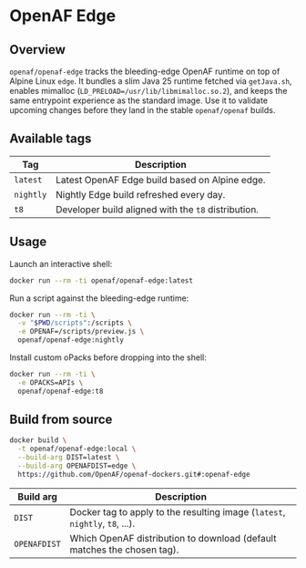 # OpenAF Edge

## Overview

`openaf/openaf-edge` tracks the bleeding-edge OpenAF runtime on top of Alpine Linux `edge`. It bundles a slim Java 25 runtime fetched via `getJava.sh`, enables mimalloc (`LD_PRELOAD=/usr/lib/libmimalloc.so.2`), and keeps the same entrypoint experience as the standard image. Use it to validate upcoming changes before they land in the stable `openaf/openaf` builds.

## Available tags

| Tag | Description |
|-----|-------------|
| `latest` | Latest OpenAF Edge build based on Alpine edge. |
| `nightly` | Nightly Edge build refreshed every day. |
| `t8` | Developer build aligned with the `t8` distribution. |

## Usage

Launch an interactive shell:

```sh
docker run --rm -ti openaf/openaf-edge:latest
```

Run a script against the bleeding-edge runtime:

```sh
docker run --rm -ti \
  -v "$PWD/scripts":/scripts \
  -e OPENAF=/scripts/preview.js \
  openaf/openaf-edge:nightly
```

Install custom oPacks before dropping into the shell:

```sh
docker run --rm -ti \
  -e OPACKS=APIs \
  openaf/openaf-edge:t8
```

## Build from source

```sh
docker build \
  -t openaf/openaf-edge:local \
  --build-arg DIST=latest \
  --build-arg OPENAFDIST=edge \
  https://github.com/OpenAF/openaf-dockers.git#:openaf-edge
```

| Build arg    | Description |
|--------------|-------------|
| `DIST`       | Docker tag to apply to the resulting image (`latest`, `nightly`, `t8`, ...). |
| `OPENAFDIST` | Which OpenAF distribution to download (default matches the chosen tag). |
